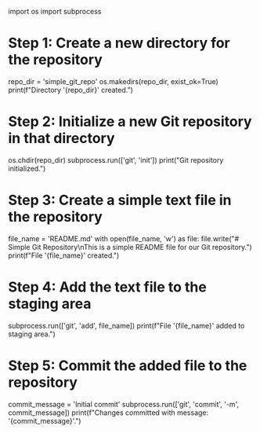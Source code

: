 import os
import subprocess

# Step 1: Create a new directory for the repository
repo_dir = 'simple_git_repo'
os.makedirs(repo_dir, exist_ok=True)
print(f"Directory '{repo_dir}' created.")

# Step 2: Initialize a new Git repository in that directory
os.chdir(repo_dir)
subprocess.run(['git', 'init'])
print("Git repository initialized.")

# Step 3: Create a simple text file in the repository
file_name = 'README.md'
with open(file_name, 'w') as file:
    file.write("# Simple Git Repository\nThis is a simple README file for our Git repository.")
print(f"File '{file_name}' created.")

# Step 4: Add the text file to the staging area
subprocess.run(['git', 'add', file_name])
print(f"File '{file_name}' added to staging area.")

# Step 5: Commit the added file to the repository
commit_message = 'Initial commit'
subprocess.run(['git', 'commit', '-m', commit_message])
print(f"Changes committed with message: '{commit_message}'.")
